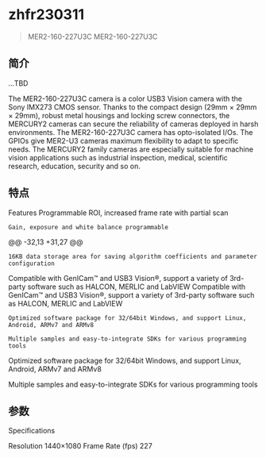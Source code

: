 # zhfr230311
> MER2-160-227U3C 
MER2-160-227U3C 
> 
## 简介

...TBD

The MER2-160-227U3C camera is a color USB3 Vision camera with the Sony IMX273 CMOS sensor. Thanks to the compact design (29mm × 29mm × 29mm), robust metal housings and locking screw connectors, the MERCURY2 cameras can secure the reliability of cameras deployed in harsh environments. The MER2-160-227U3C camera has opto-isolated I/Os. The GPIOs give MER2-U3 cameras maximum flexibility to adapt to specific needs. The MERCURY2 family cameras are especially suitable for machine vision applications such as industrial inspection, medical, scientific research, education, security and so on.

## 特点

Features
    Programmable ROI, increased frame rate with partial scan

    Gain, exposure and white balance programmable
@@ -32,13 +31,27 @@

    16KB data storage area for saving algorithm coefficients and parameter configuration

   Compatible with GenICam™ and USB3 Vision®, support a variety of 3rd-party software such as HALCON, MERLIC and LabVIEW
    Compatible with GenICam™ and USB3 Vision®, support a variety of 3rd-party software such as HALCON, MERLIC and LabVIEW

    Optimized software package for 32/64bit Windows, and support Linux, Android, ARMv7 and ARMv8

    Multiple samples and easy-to-integrate SDKs for various programming tools











   Optimized software package for 32/64bit Windows, and support Linux, Android, ARMv7 and ARMv8
    

   Multiple samples and easy-to-integrate SDKs for various programming tools


## 参数
Specifications

Resolution 	1440×1080
Frame Rate (fps) 	227
